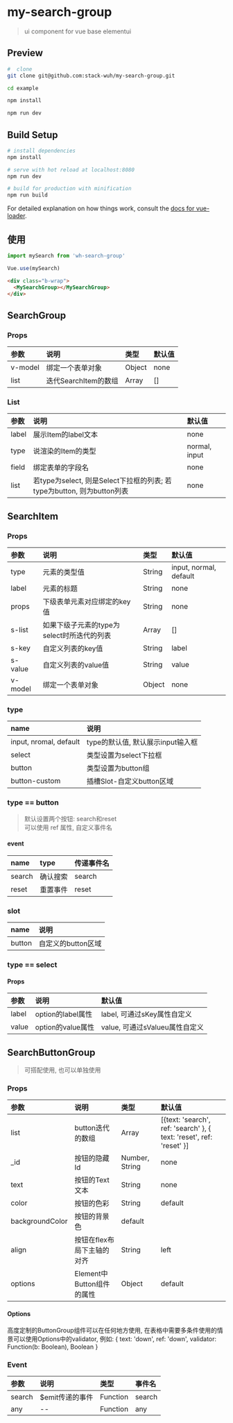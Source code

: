# my-search-group

> ui component for vue base elementui

## Preview
```bash
#  clone
git clone git@github.com:stack-wuh/my-search-group.git

cd example

npm install 

npm run dev

```

## Build Setup

``` bash
# install dependencies
npm install

# serve with hot reload at localhost:8080
npm run dev

# build for production with minification
npm run build
```

For detailed explanation on how things work, consult the [docs for vue-loader](http://vuejs.github.io/vue-loader).


## 使用

```javascript
import mySearch from 'wh-search-group'

Vue.use(mySearch)
```

```html
<div class="b-wrap">
  <MySearchGroup></MySearchGroup>
</div>
```

## SearchGroup
### Props
| 参数 | 说明 | 类型 | 默认值 |
| :-- | :-- | :-- | :-- |
| v-model | 绑定一个表单对象 | Object | none |
| list | 迭代SearchItem的数组 | Array | [] |            

### List          
| 参数 | 说明 | 默认值 |       
| :-- | :-- | :-- |
| label | 展示Item的label文本 |  none |
| type | 说渲染的Item的类型 | normal, input |
| field | 绑定表单的字段名 | none |
| list | 若type为select, 则是Select下拉框的列表; 若type为button, 则为button列表 | none |


## SearchItem
### Props
| 参数 | 说明 | 类型 | 默认值 |
| :-- | :-- | :-- | :-- |
| type | 元素的类型值 | String | input, normal, default |
| label | 元素的标题 | String | none |
| props | 下级表单元素对应绑定的key值 | String | none |
| s-list | 如果下级子元素的type为select时所迭代的列表 | Array | [] |
| s-key | 自定义列表的key值 | String | label |
| s-value | 自定义列表的value值 | String | value |
| v-model | 绑定一个表单对象 | Object | none |

### type
| name | 说明 |
| :-- | :-- |
| input, nromal, default | type的默认值, 默认展示input输入框 |
| select | 类型设置为select下拉框 |
| button | 类型设置为button组 |
| button-custom | 插槽Slot-自定义button区域 |

### type == button
> 默认设置两个按钮: search和reset               
> 可以使用 ref 属性, 自定义事件名 

#### event       

| name | type | 传递事件名 |
| :-- | :-- | :-- | 
| search | 确认搜索 | search |
| reset | 重置事件 | reset |

### slot
| name | 说明 |
| :-- | :-- |
| button | 自定义的button区域 |

### type == select
#### Props
| 参数 | 说明 | 默认值 |
| :-- | :-- | :-- |
| label | option的label属性 | label, 可通过sKey属性自定义 |
| value | option的value属性 | value, 可通过sValueu属性自定义 |

## SearchButtonGroup
> 可搭配使用, 也可以单独使用

### Props
| 参数 | 说明 | 类型 | 默认值 |
|:-- | :-- | :-- | :-- |
| list | button迭代的数组 | Array | [{text: 'search', ref: 'search' }, { text: 'reset', ref: 'reset' }] |
| _id | 按钮的隐藏Id | Number, String | none |
| text | 按钮的Text文本 | String | none |
| color | 按钮的色彩 | String | default |
| backgroundColor | 按钮的背景色 | default |
| align | 按钮在flex布局下主轴的对齐 | String | left |
| options | Element中Button组件的属性 | Object | default |

#### Options
高度定制的ButtonGroup组件可以在任何地方使用, 在表格中需要多条件使用的情景可以使用Options中的validator, 例如:
{
  text: 'down',
  ref: 'down',
  validator: Function(b: Boolean), Boolean
}

### Event
| 参数 | 说明 | 类型 |  事件名 |
| :-- | :-- | :-- | :-- |
| search | $emit传递的事件 | Function | search |
| any | -- | Function | any |

